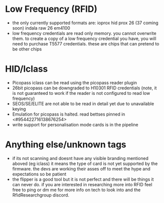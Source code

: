 

# Low Frequency (RFID)
- the only currently supported formats are:
    ioprox
    hid prox 26 (37 coming soon)
    indala raw 26
    em4100
- low frequency credentials are read only memory. you cannot overwrite them. to create a copy of a low frequency credential you have, you will need to purchase T5577 credentials. these are chips that can pretend to be other chips 

# HID/Iclass
- Picopass iclass can be read using the picopass reader plugin 
- 26bit picopass can be downgraded to H10301 RFID credentials (note, it is not guaranteed to work if the reader is not configured to read low frequency)
- SEOS/SE/ELITE are not able to be read in detail yet due to unavailable keying
- Emulation for picopass is halted. read bettses pinned in <#954422716138676254> 
- write support for personalisation mode cards is in the pipeline

# Anything else/unknown tags
- if its not scanning and doesnt have any visible branding mentioned aboved (eg iclass) it means the type of card is not yet supported by the firmware. the devs are working their asses off to meet the hype and expectations so be patient
- the flipper is a good tool but it is not perfect and there will be things it can never do. if you are interested in researching more into RFID feel free to ping or dm me for more info on tech to look into and the RfidResearchgroup discord.